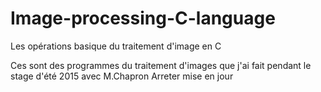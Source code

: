 # Image-processing-C-language
Les opérations basique du traitement d'image en C

Ces sont des programmes du traitement d'images que j'ai fait pendant le stage d'été 2015 avec M.Chapron
Arreter mise en jour
